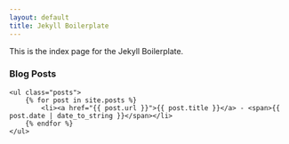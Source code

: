 ```yaml
---
layout: default
title: Jekyll Boilerplate
---
```


This is the index page for the Jekyll Boilerplate.

### Blog Posts

<div id="posts">

    <ul class="posts">
        {% for post in site.posts %}
            <li><a href="{{ post.url }}">{{ post.title }}</a> - <span>{{ post.date | date_to_string }}</span></li>
        {% endfor %}
    </ul>

</div>
